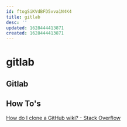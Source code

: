 ```yaml
---
id: ftogSiKVdBFD5vva1N4K4
title: gitlab
desc: ''
updated: 1628444413871
created: 1628444413871
---
```

# gitlab
Gitlab
------

How To's
--------

[How do I clone a GitHub wiki? - Stack Overflow](https://stackoverflow.com/questions/15080848/how-do-i-clone-a-github-wiki)

